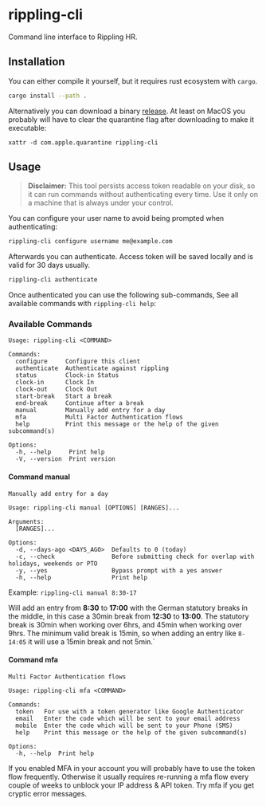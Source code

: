# rippling-cli
Command line interface to Rippling HR.

## Installation

You can either compile it yourself, but it requires rust ecosystem with `cargo`.

```bash
cargo install --path .
```

Alternatively you can download a binary [release](https://github.com/mkon/rippling-cli/releases). At least on MacOS you probably will have to clear the quarantine flag after downloading to make it executable:

```
xattr -d com.apple.quarantine rippling-cli
```

## Usage

> **Disclaimer:** This tool persists access token readable on your disk, so it can run commands without authenticating every time. Use it only on a machine that is always under your control.

You can configure your user name to avoid being prompted when authenticating:
```bash
rippling-cli configure username me@example.com
```

Afterwards you can authenticate. Access token will be saved locally and is valid for 30 days usually.
```bash
rippling-cli authenticate
```

Once authenticated you can use the following sub-commands, See all available commands with `rippling-cli help`:

### Available Commands

```
Usage: rippling-cli <COMMAND>

Commands:
  configure     Configure this client
  authenticate  Authenticate against rippling
  status        Clock-in Status
  clock-in      Clock In
  clock-out     Clock Out
  start-break   Start a break
  end-break     Continue after a break
  manual        Manually add entry for a day
  mfa           Multi Factor Authentication flows
  help          Print this message or the help of the given subcommand(s)

Options:
  -h, --help     Print help
  -V, --version  Print version
```

#### Command manual

```
Manually add entry for a day

Usage: rippling-cli manual [OPTIONS] [RANGES]...

Arguments:
  [RANGES]...  

Options:
  -d, --days-ago <DAYS_AGO>  Defaults to 0 (today)
  -c, --check                Before submitting check for overlap with holidays, weekends or PTO
  -y, --yes                  Bypass prompt with a yes answer
  -h, --help                 Print help
```

Example: `rippling-cli manual 8:30-17`

Will add an entry from **8:30** to **17:00** with the German statutory breaks in the middle, in this case a 30min break from **12:30** to **13:00**. The statutory break is 30min when working over 6hrs, and 45min when working over 9hrs. The minimum valid break is 15min, so when adding an entry like `8-14:05` it will use a 15min break and not 5min.`

#### Command mfa

```
Multi Factor Authentication flows

Usage: rippling-cli mfa <COMMAND>

Commands:
  token   For use with a token generator like Google Authenticator
  email   Enter the code which will be sent to your email address
  mobile  Enter the code which will be sent to your Phone (SMS)
  help    Print this message or the help of the given subcommand(s)

Options:
  -h, --help  Print help
```

If you enabled MFA in your account you will probably have to use the token flow frequently. Otherwise it usually requires re-running a mfa flow every couple of weeks to unblock your IP address & API token. Try mfa if you get cryptic error messages.